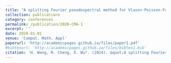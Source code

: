 ```yaml
---
title: "A splitting Fourier pseudospectral method for Vlasov-Poisson-Fokker-Planck system"
collection: publications
category: conferences
permalink: /publication/2020-CMA-1
excerpt: ''
date: 2020-01-01
venue: 'Comput. Math. Appl'
paperurl: 'http://academicpages.github.io/files/paper1.pdf'
#bibtexurl: 'http://academicpages.github.io/files/bibtex1.bib'
citation: 'H. Wang, R. Cheng, X. Wu*. (2024). &quot;A splitting Fourier pseudospectral method for Vlasov-Poisson-Fokker-Planck system.&quot; <i>Comput. Math. Appl</i>. 79(6), 1742-1758, 2020.'
---
```



